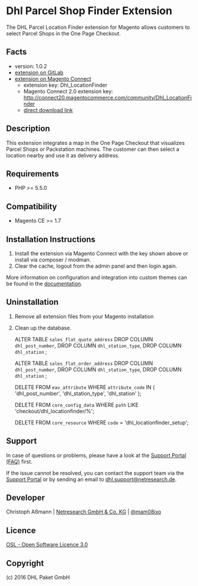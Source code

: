 Dhl Parcel Shop Finder Extension
================================

The DHL Parcel Location Finder extension for Magento allows customers to select
Parcel Shops in the One Page Checkout.

Facts
-----
- version: 1.0.2
- [extension on GitLab](https://git.netresearch.de/dhl/location-finder-m1)
- [extension on Magento Connect](https://www.magentocommerce.com/magento-connect/dhl-location-finder-standortsuche.html)
  - extension key: Dhl_LocationFinder
  - Magento Connect 2.0 extension key: http://connect20.magentocommerce.com/community/Dhl_LocationFinder
  - [direct download link](http://connect20.magentocommerce.com/community/Dhl_LocationFinder/1.0.2/Dhl_LocationFinder-1.0.2.tgz)

Description
-----------
This extension integrates a map in the One Page Checkout that visualizes
Parcel Shops or Packstation machines. The customer can then select a location
nearby and use it as delivery address.

Requirements
------------
- PHP >= 5.5.0

Compatibility
-------------
- Magento CE >= 1.7

Installation Instructions
-------------------------

1. Install the extension via Magento Connect with the key shown above or install
   via composer / modman.
2. Clear the cache, logout from the admin panel and then login again.

More information on configuration and integration into custom themes can be found
in the [documentation](https://www.netresearch.de/fileadmin/user_upload/partner-dhl/downloads/location-finder/DHL_Parcel_Shop_Finder_EN.pdf).

Uninstallation
--------------
1. Remove all extension files from your Magento installation
2. Clean up the database.


    ALTER TABLE `sales_flat_quote_address`
        DROP COLUMN `dhl_post_number`,
        DROP COLUMN `dhl_station_type`,
        DROP COLUMN `dhl_station`
    ;

    ALTER TABLE `sales_flat_order_address`
        DROP COLUMN `dhl_post_number`,
        DROP COLUMN `dhl_station_type`,
        DROP COLUMN `dhl_station`
    ;

    DELETE FROM `eav_attribute` WHERE `attribute_code` IN (
        'dhl_post_number',
        'dhl_station_type',
        'dhl_station'
    );

    DELETE FROM `core_config_data` WHERE `path` LIKE 'checkout/dhl_locationfinder/%';
    
    DELETE FROM `core_resource` WHERE `code` = 'dhl_locationfinder_setup';

Support
-------
In case of questions or problems, please have a look at the
[Support Portal (FAQ)](http://dhl.support.netresearch.de/) first.

If the issue cannot be resolved, you can contact the support team via the
[Support Portal](http://dhl.support.netresearch.de/) or by sending an email
to <dhl.support@netresearch.de>.

Developer
---------
Christoph Aßmann | [Netresearch GmbH & Co. KG](http://www.netresearch.de/) | [@mam08ixo](https://twitter.com/mam08ixo)

Licence
-------
[OSL - Open Software Licence 3.0](http://opensource.org/licenses/osl-3.0.php)

Copyright
---------
(c) 2016 DHL Paket GmbH

